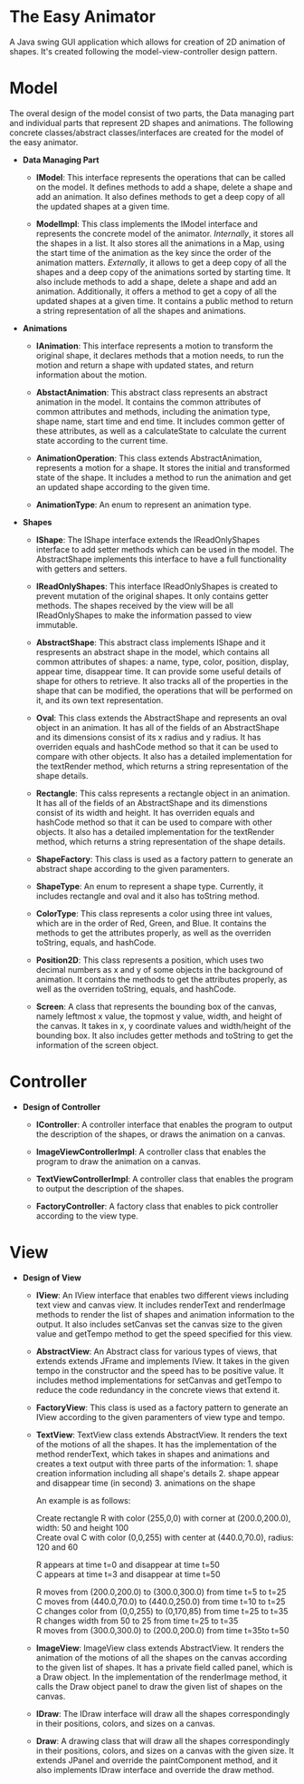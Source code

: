 # The Easy Animator
A Java swing GUI application which allows for creation of 2D animation of shapes. 
It's created following the model-view-controller design pattern.

# Model
The overal design of the model consist of two parts, the Data managing part and individual parts that represent 2D shapes and
animations.
The following concrete classes/abstract classes/interfaces are created for the model of the easy animator. 


- **Data Managing Part**

    - **IModel**: This interface represents the operations that can be called on the model. 
    It defines methods to add a shape, delete a shape and add an animation. 
    It also defines methods to get a deep copy of all the updated shapes at a given time. 
    
    - **ModelImpl**: This class implements the IModel interface and represents the concrete model of the animator.
    *Internally*, it stores all the shapes in a list. 
    It also stores all the animations in a Map, using the start time of the animation as the key since the order of the 
    animation matters.
    *Externally*, it allows to get a deep copy of all the shapes and a deep copy of the animations sorted 
    by starting time. It also include methods to add a shape, delete a shape and add an animation. Additionally,
    it offers a method to get a copy of all the updated shapes at a given time. 
    It contains a public method to return a string representation of all the shapes and animations.
    
 
- **Animations**   

    - **IAnimation**: This interface represents a motion to transform the original shape, it declares methods that
    a motion needs, to run the motion and return a shape with updated states, and return information
    about the motion.
        
    - **AbstactAnimation**: This abstract class represents an abstract animation in the model. It contains the common           attributes of
    common attributes and methods, including the animation type, shape name, start time
    and end time. It includes common getter of these attributes, as well as a calculateState to
    calculate the current state according to the current time.
    
    - **AnimationOperation**: This class extends AbstractAnimation, represents a motion for a shape. It stores the initial and transformed state of the shape. It includes a method to run the animation and get an updated shape according to the given time.
    
    - **AnimationType**: An enum to represent an animation type.
    
- **Shapes** 

    - **IShape**: The IShape interface extends the IReadOnlyShapes interface to add setter methods which can be used in the     model. The AbstractShape implements this interface to have a full functionality with getters and setters.
    
    - **IReadOnlyShapes**: This interface IReadOnlyShapes is created to prevent mutation of the original shapes. It only
    contains getter methods. The shapes received by the view will be all IReadOnlyShapes to make the information passed to       view immutable.
 
    - **AbstractShape**: This abstract class implements IShape and it respresents an abstract shape in the model, which           contains all common attributes of shapes: a name, type, color, position, display, appear time, disappear time. It can       provide some useful details of shape for others to retrieve. It also tracks all of the properties in the shape that         can be modified, the operations that will be performed on it, and its own text representation. 
    
    - **Oval**: This class extends the AbstractShape and represents an oval object in an animation. It has all of the fields     of an AbstractShape and its dimensions consist of its x radius and y radius. It has overriden equals and hashCode method     so that it can be used to compare with other objects. It also has a detailed implementation for the textRender method,       which returns a string representation of the shape details. 

    - **Rectangle**: This calss represents a rectangle object in an animation. It has all of the fields of an AbstractShape     and its dimenstions consist of its width and height. It has overriden equals and hashCode method so that it can be           used to compare with other objects. It also has a detailed implementation for the textRender method, which returns a         string representation of the shape details. 
    
    - **ShapeFactory**: This class is used as a factory pattern to generate an abstract shape according to the given             paramenters.  

    - **ShapeType**: An enum to represent a shape type. Currently, it includes rectangle and oval and it also has toString       method.
    
    - **ColorType**: This class represents a color using three int values, which are in the order of Red, Green, and Blue.       It contains the methods to get the attributes properly, as well as the overriden toString, equals, and hashCode.
    
    - **Position2D**: This class represents a position, which uses two decimal numbers as x and y of some objects in the         background of animation. It contains the methods to get the attributes properly, as well as the overriden toString,         equals, and hashCode.
    
    - **Screen**: A class that represents the bounding box of the canvas, namely leftmost x value, the topmost y
    value, width, and height of the canvas. It takes in x, y coordinate values and width/height of the bounding box. It also     includes getter methods and toString to get the information of the screen object.
    
    
# Controller
- **Design of Controller**

    - **IController**: A controller interface that enables the program to output the description of the shapes, or draws
    the animation on a canvas.
    
    - **ImageViewControllerImpl**: A controller class that enables the program to draw the animation on a canvas.
    
    - **TextViewControllerImpl**: A controller class that enables the program to output the description
    of the shapes.
    
    - **FactoryController**: A factory class that enables to pick controller according to the view type.

# View
- **Design of View**

    - **IView**: An IView interface that enables two different views including text view and canvas view. It includes           renderText and renderImage methods to render the list of shapes and animation information to the output. It also             includes setCanvas set the canvas size to the given value and getTempo method to get the speed specified for this view.
    
    - **AbstractView**: An Abstract class for various types of views, that extends extends JFrame and implements IView. It       takes in the given tempo in the constructor and the speed has to be positive value. It includes method                       implementations for setCanvas and getTempo to reduce the code redundancy in the concrete views that extend it.
    
    - **FactoryView**: This class is used as a factory pattern to generate an IView according to the given                       paramenters of view type and tempo.
    
    - **TextView**: TextView class extends AbstractView. It renders the text of the motions of all the shapes. It has the       implementation of the method renderText, which takes in shapes and animations and creates a text output with three parts     of the information: 1. shape creation information including all shape's details 2. shape appear and disappear time (in       second) 3. animations on the shape 
    
        An example is as follows:
        
        Create rectangle R with color (255,0,0) with corner at (200.0,200.0), width: 50 and height 100 <br />
        Create oval C with color (0,0,255) with center at (440.0,70.0), radius: 120 and 60 <br />
  
        R appears at time t=0 and disappear at time t=50 <br />
        C appears at time t=3 and disappear at time t=50 <br />
        
        R moves from (200.0,200.0) to (300.0,300.0) from time t=5 to t=25 <br />
        C moves from (440.0,70.0) to (440.0,250.0) from time t=10 to t=25 <br />
        C changes color from (0,0,255) to (0,170,85) from time t=25 to t=35 <br />
        R changes width from 50 to 25 from time t=25 to t=35 <br />
        R moves from (300.0,300.0) to (200.0,200.0) from time t=35to t=50 <br />
    
    - **ImageView**: ImageView class extends AbstractView. It renders the animation of the motions of all the shapes on
    the canvas according to the given list of shapes. It has a private field called panel, which is a Draw object. In the       implementation of the renderImage method, it calls the Draw object panel to draw the given list of shapes on the canvas.
    
    - **IDraw**: The IDraw interface will draw all the shapes correspondingly in their positions, colors, and sizes on a         canvas.
    
    - **Draw**: A drawing class that will draw all the shapes correspondingly in their positions, colors, and sizes on a         canvas with the given size. It extends JPanel and override the paintComponent method, and it also implements IDraw           interface and override the draw method.
    
    
    
    
